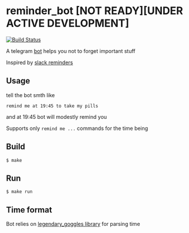 reminder_bot [NOT READY][UNDER ACTIVE DEVELOPMENT]
=====

[![Build Status](https://travis-ci.org/tank-bohr/reminder_bot.svg?branch=master)](https://travis-ci.org/tank-bohr/reminder_bot)

A telegram [bot](https://t.me/tb_reminder_bot) helps you not to forget important stuff

Inspired by [slack reminders](https://get.slack.help/hc/en-us/articles/208423427-Set-a-reminder)

Usage
-----

tell the bot smth like

`remind me at 19:45 to take my pills`

and at 19:45 bot will modestly remind you

Supports only `remind me ...` commands for the time being


Build
-----

    $ make


Run
-----

    $ make run


Time format
-----------

  Bot relies on [legendary_goggles library](https://github.com/tank-bohr/legendary_goggles) for parsing time
